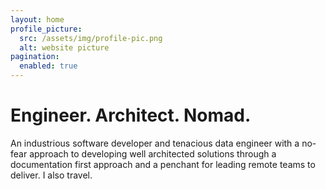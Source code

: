 ```yaml
---
layout: home
profile_picture:
  src: /assets/img/profile-pic.png
  alt: website picture
pagination:
  enabled: true
---
```


<h1>
  Engineer. Architect. Nomad.
</h1>

<p>
An industrious software developer and tenacious data engineer with a no-fear approach to developing
well architected solutions through a documentation first approach and a penchant for leading remote
teams to deliver. I also travel.
</p>

